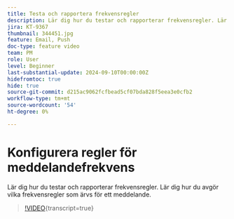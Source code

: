 ```yaml
---
title: Testa och rapportera frekvensregler
description: Lär dig hur du testar och rapporterar frekvensregler. Lär dig hur du avgör vilka frekvensregler som ärvs för ett meddelande.
jira: KT-9367
thumbnail: 344451.jpg
feature: Email, Push
doc-type: feature video
team: PM
role: User
level: Beginner
last-substantial-update: 2024-09-10T00:00:00Z
hidefromtoc: true
hide: true
source-git-commit: d215ac9062fcfbead5cf07bda828f5eea3e0cfb2
workflow-type: tm+mt
source-wordcount: '54'
ht-degree: 0%

---
```


# Konfigurera regler för meddelandefrekvens

Lär dig hur du testar och rapporterar frekvensregler. Lär dig hur du avgör vilka frekvensregler som ärvs för ett meddelande.

>[!VIDEO](https://video.tv.adobe.com/v/344451?quality=12&learn=on){transcript=true}
